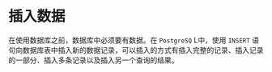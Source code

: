 # 插入数据

在使用数据库之前，数据库中必须要有数据。在 `PostgreSQ` L中，使用 `INSERT` 语句向数据库表中插入新的数据记录，可以插入的方式有插入完整的记录、插入记录的一部分、插入多条记录以及插入另一个查询的结果。
